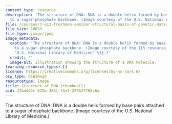 ```yaml
---
content_type: resource
description: 'The structure of DNA: DNA is a double helix formed by base pairs attached
  to a sugar-phosphate backbone. (Image courtesy of the U.S. National Library of Medicine.)'
file: /courses/7-a12-freshman-seminar-structural-basis-of-genetic-material-nucleic-acids-fall-2005/21bdd62c625b4861f5e1229527786c6a_7-a12f05-th.jpg
file_size: 10653
file_type: image/jpeg
image_metadata:
  caption: 'The structure of DNA: DNA is a double helix formed by base pairs attached
    to a sugar-phosphate backbone. (Image courtesy of the {{% resource_link "2ae0bb69-d553-4647-867f-4a9675531936"
    "U.S. National Library of Medicine" %}}.)'
  credit: ''
  image-alt: Illustration showing the structure of a DNA molecule.
learning_resource_types: []
license: https://creativecommons.org/licenses/by-nc-sa/4.0/
ocw_type: OCWImage
resourcetype: Image
title: Structure of DNA (thumbnail)
uid: 21bdd62c-625b-4861-f5e1-229527786c6a
---
```

The structure of DNA: DNA is a double helix formed by base pairs attached to a sugar-phosphate backbone. (Image courtesy of the U.S. National Library of Medicine.)